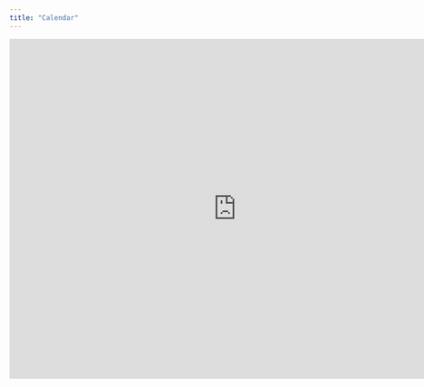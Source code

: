 ```yaml
---
title: "Calendar"
---
```



<iframe src="https://calendar.google.com/calendar/embed?src=ibce6krrtqnema2pf8uj5r21ik%40group.calendar.google.com&ctz=Europe%2FHelsinki" style="border: 0" width="800" height="600" frameborder="0" scrolling="no"></iframe>